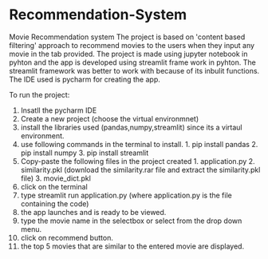# Recommendation-System
Movie Recommendation system
The project is based on 'content based filtering' approach to recommend movies to the users when they input any movie in the tab provided.
The project is made using jupyter notebook in pyhton and the app is developed using streamlit frame work in pyhton.
The streamlit framework was better to work with because of its inbulit functions.
The IDE used is pycharm for creating the app.

To run the project:
1. Insatll the pycharm IDE
2. Create a new project (choose the virtual environmnet)
3. install the libraries used (pandas,numpy,streamlit) since its a virtaul environment.
4. use following commands in the terminal to install.
         1. pip install pandas
         2. pip install numpy
         3. pip install streamlit
5. Copy-paste the following files in the project created
              1. application.py
              2. similarity.pkl (download the similarity.rar file and extract the similarity.pkl file)
              3. movie_dict.pkl
6. click on the terminal
7. type streamlit run application.py (where application.py is the file containing the code)
8. the app launches and is ready to be viewed.
9. type the movie name in the selectbox or select from the drop down menu.
10. click on recommend button.
11. the top 5 movies that are similar to the entered movie are displayed.


